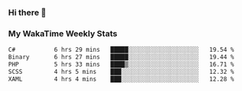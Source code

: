 ### Hi there 👋

<!--
**royschrauwen/royschrauwen** is a ✨ _special_ ✨ repository because its `README.md` (this file) appears on your GitHub profile.

Here are some ideas to get you started:

- 🔭 I’m currently working on ...
- 🌱 I’m currently learning ...
- 👯 I’m looking to collaborate on ...
- 🤔 I’m looking for help with ...
- 💬 Ask me about ...
- 📫 How to reach me: ...
- 😄 Pronouns: ...
- ⚡ Fun fact: ...
-->


### My WakaTime Weekly Stats
<!--START_SECTION:waka-->

```txt
C#           6 hrs 29 mins   █████░░░░░░░░░░░░░░░░░░░░   19.54 %
Binary       6 hrs 27 mins   █████░░░░░░░░░░░░░░░░░░░░   19.44 %
PHP          5 hrs 33 mins   ████▒░░░░░░░░░░░░░░░░░░░░   16.71 %
SCSS         4 hrs 5 mins    ███░░░░░░░░░░░░░░░░░░░░░░   12.32 %
XAML         4 hrs 4 mins    ███░░░░░░░░░░░░░░░░░░░░░░   12.28 %
```

<!--END_SECTION:waka-->
